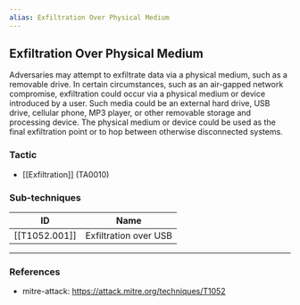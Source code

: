```yaml
---
alias: Exfiltration Over Physical Medium
---
```


## Exfiltration Over Physical Medium

Adversaries may attempt to exfiltrate data via a physical medium, such as a removable drive. In certain circumstances, such as an air-gapped network compromise, exfiltration could occur via a physical medium or device introduced by a user. Such media could be an external hard drive, USB drive, cellular phone, MP3 player, or other removable storage and processing device. The physical medium or device could be used as the final exfiltration point or to hop between otherwise disconnected systems.


### Tactic

- [[Exfiltration]] (TA0010)

### Sub-techniques

| ID | Name |
| --- | --- |
| [[T1052.001]] | Exfiltration over USB |


---
### References

- mitre-attack: https://attack.mitre.org/techniques/T1052

